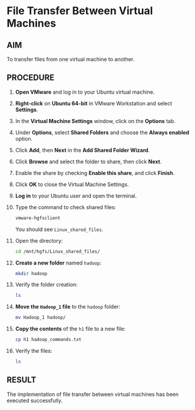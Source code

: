 # File Transfer Between Virtual Machines

## AIM
To transfer files from one virtual machine to another.

## PROCEDURE

1. **Open VMware** and log in to your Ubuntu virtual machine.
  
2. **Right-click** on **Ubuntu 64-bit** in VMware Workstation and select **Settings**.

3. In the **Virtual Machine Settings** window, click on the **Options** tab.

4. Under **Options**, select **Shared Folders** and choose the **Always enabled** option.

5. Click **Add**, then **Next** in the **Add Shared Folder Wizard**.

6. Click **Browse** and select the folder to share, then click **Next**.

7. Enable the share by checking **Enable this share**, and click **Finish**.

8. Click **OK** to close the Virtual Machine Settings.

9. **Log in** to your Ubuntu user and open the terminal.

10. Type the command to check shared files:
    ```bash
    vmware-hgfsclient
    ```
    You should see `Linux_shared_files`.

11. Open the directory:
    ```bash
    cd /mnt/hgfs/Linux_shared_files/
    ```

12. **Create a new folder** named `hadoop`:
    ```bash
    mkdir hadoop
    ```

13. Verify the folder creation:
    ```bash
    ls
    ```

14. **Move the `Hadoop_1` file** to the `hadoop` folder:
    ```bash
    mv Hadoop_1 hadoop/
    ```

15. **Copy the contents** of the `h1` file to a new file:
    ```bash
    cp h1 hadoop_commands.txt
    ```

16. Verify the files:
    ```bash
    ls
    ```

## RESULT
The implementation of file transfer between virtual machines has been executed successfully.
